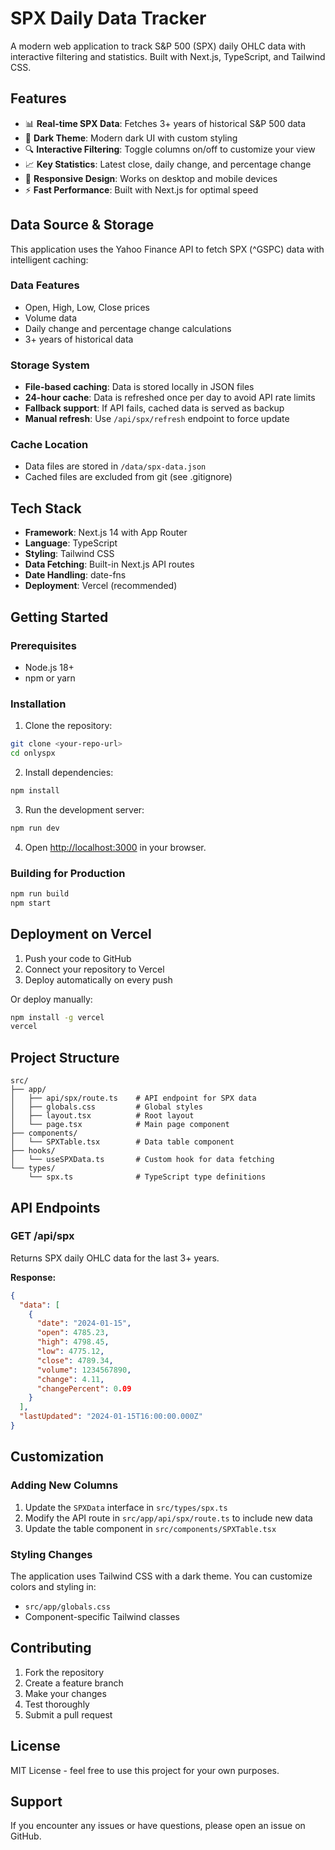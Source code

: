 # SPX Daily Data Tracker

A modern web application to track S&P 500 (SPX) daily OHLC data with interactive filtering and statistics. Built with Next.js, TypeScript, and Tailwind CSS.

## Features

- 📊 **Real-time SPX Data**: Fetches 3+ years of historical S&P 500 data
- 🎨 **Dark Theme**: Modern dark UI with custom styling
- 🔍 **Interactive Filtering**: Toggle columns on/off to customize your view
- 📈 **Key Statistics**: Latest close, daily change, and percentage change
- 📱 **Responsive Design**: Works on desktop and mobile devices
- ⚡ **Fast Performance**: Built with Next.js for optimal speed

## Data Source & Storage

This application uses the Yahoo Finance API to fetch SPX (^GSPC) data with intelligent caching:

### Data Features
- Open, High, Low, Close prices
- Volume data
- Daily change and percentage change calculations
- 3+ years of historical data

### Storage System
- **File-based caching**: Data is stored locally in JSON files
- **24-hour cache**: Data is refreshed once per day to avoid API rate limits
- **Fallback support**: If API fails, cached data is served as backup
- **Manual refresh**: Use `/api/spx/refresh` endpoint to force update

### Cache Location
- Data files are stored in `/data/spx-data.json`
- Cached files are excluded from git (see .gitignore)

## Tech Stack

- **Framework**: Next.js 14 with App Router
- **Language**: TypeScript
- **Styling**: Tailwind CSS
- **Data Fetching**: Built-in Next.js API routes
- **Date Handling**: date-fns
- **Deployment**: Vercel (recommended)

## Getting Started

### Prerequisites

- Node.js 18+ 
- npm or yarn

### Installation

1. Clone the repository:
```bash
git clone <your-repo-url>
cd onlyspx
```

2. Install dependencies:
```bash
npm install
```

3. Run the development server:
```bash
npm run dev
```

4. Open [http://localhost:3000](http://localhost:3000) in your browser.

### Building for Production

```bash
npm run build
npm start
```

## Deployment on Vercel

1. Push your code to GitHub
2. Connect your repository to Vercel
3. Deploy automatically on every push

Or deploy manually:

```bash
npm install -g vercel
vercel
```

## Project Structure

```
src/
├── app/
│   ├── api/spx/route.ts    # API endpoint for SPX data
│   ├── globals.css         # Global styles
│   ├── layout.tsx          # Root layout
│   └── page.tsx            # Main page component
├── components/
│   └── SPXTable.tsx        # Data table component
├── hooks/
│   └── useSPXData.ts       # Custom hook for data fetching
└── types/
    └── spx.ts              # TypeScript type definitions
```

## API Endpoints

### GET /api/spx

Returns SPX daily OHLC data for the last 3+ years.

**Response:**
```json
{
  "data": [
    {
      "date": "2024-01-15",
      "open": 4785.23,
      "high": 4798.45,
      "low": 4775.12,
      "close": 4789.34,
      "volume": 1234567890,
      "change": 4.11,
      "changePercent": 0.09
    }
  ],
  "lastUpdated": "2024-01-15T16:00:00.000Z"
}
```

## Customization

### Adding New Columns

1. Update the `SPXData` interface in `src/types/spx.ts`
2. Modify the API route in `src/app/api/spx/route.ts` to include new data
3. Update the table component in `src/components/SPXTable.tsx`

### Styling Changes

The application uses Tailwind CSS with a dark theme. You can customize colors and styling in:
- `src/app/globals.css`
- Component-specific Tailwind classes

## Contributing

1. Fork the repository
2. Create a feature branch
3. Make your changes
4. Test thoroughly
5. Submit a pull request

## License

MIT License - feel free to use this project for your own purposes.

## Support

If you encounter any issues or have questions, please open an issue on GitHub.
